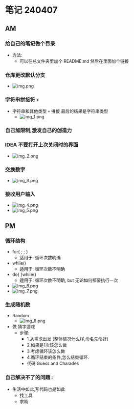 # 笔记 240407

## AM

### 给自己的笔记做个目录
 - 方法:
   - 可以在总文件夹里加个 README.md 然后在里面加个链接 

### 仓库更改默认分支
 - ![img.png](img.png)

### 字符串拼接符 `+`
 - 字符串和其他类型 `+` 拼接 最后的结果是字符串类型
   - ![img_1.png](img_1.png)

### 自己加限制,激发自己的创造力

### IDEA 不要打开上次关闭时的界面
 - ![img_2.png](img_2.png)

### 交换数字
- ![img_3.png](img_3.png)


### 接收用户输入
- ![img_4.png](img_4.png)
- ![img_5.png](img_5.png)

## PM

### 循环结构
  - for{ ; ; }
    - 适用于: 循环次数明确
  - while()
    - 适用于: 循环次数不明确
  - do{ }while()
    - 适用于: 循环次数不明确, but 无论如何都要执行一次
  - ![img_6.png](img_6.png)
  - ![img_7.png](img_7.png)

### 生成随机数
- Random
  - ![img_8.png](img_8.png)
- 做 猜字游戏
  - 步骤:
    - 1.从需求出发 (整体情况什么样,命名先命好)
    - 2.如果是1次该怎么做
    - 3.考虑循环该怎么做
    - 4.循环结束的条件,怎么结束循环.
    - 代码 Guess and Charades

### 自己解决不了的问题 :
- 生活中如此,写代码也是如此
  - 找工具
  - 求助



